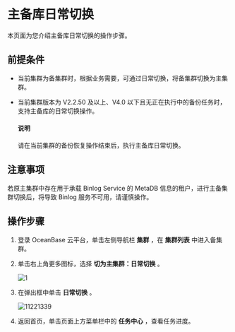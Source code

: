 # 主备库日常切换

本页面为您介绍主备库日常切换的操作步骤。

## 前提条件

* 当前集群为备集群时，根据业务需要，可通过日常切换，将备集群切换为主集群。

* 当前集群版本为 V2.2.50 及以上、V4.0 以下且无正在执行中的备份任务时，支持主备库的日常切换操作。

  <main id="notice" type='explain'>
    <h4>说明</h4>
    <p>请在当前集群的备份恢复操作结束后，执行主备库日常切换。</p>
  </main>

## 注意事项

若原主集群中存在用于承载 Binlog Service 的 MetaDB 信息的租户，进行主备集群切换后，将导致 Binlog 服务不可用，请谨慎操作。

## 操作步骤

1. 登录 OceanBase 云平台，单击左侧导航栏 **集群** ，在 **集群列表** 中进入备集群。

2. 单击右上角更多图标，选择 **切为主集群：日常切换** 。

   ![1](https://help-static-aliyun-doc.aliyuncs.com/assets/img/zh-CN/4946790261/p273265.png)

3. 在弹出框中单击 **日常切换** 。

   ![11221339](https://help-static-aliyun-doc.aliyuncs.com/assets/img/zh-CN/4685987361/p355758.png)

4. 返回首页，单击页面上方菜单栏中的 **任务中心** ，查看任务进度。
